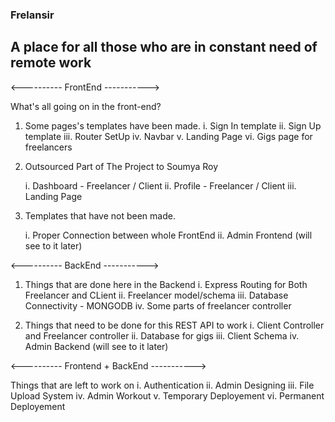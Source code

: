 ### Frelansir
## A place for all those who are in constant need of remote work 

<---------- FrontEnd ----------->

What's all going on in the front-end?

1. Some pages's templates have been made.
	i. Sign In template
	ii. Sign Up template
	iii. Router SetUp
	iv. Navbar 
	v. Landing Page
	vi. Gigs page for freelancers

2. Outsourced Part of The Project to Soumya Roy

	i. Dashboard - Freelancer / Client
	ii. Profile - Freelancer / Client
	iii. Landing Page

3. Templates that have not been made. 

	i. Proper Connection between whole FrontEnd
	ii. Admin Frontend (will see to it later)

<---------- BackEnd ----------->

1. Things that are done here in the Backend 
	i. Express Routing for Both Freelancer and CLient
	ii. Freelancer model/schema
	iii. Database Connectivity - MONGODB
	iv. Some parts of freelancer controller
	
2. Things that need to be done for this REST API to work
	i. Client Controller and Freelancer controller
	ii. Database for gigs
	iii. Client Schema
	iv. Admin Backend (will see to it later)
	

<---------- Frontend + BackEnd ----------->	 


 Things that are left to work on
	i. Authentication
	ii. Admin Designing
	iii. File Upload System
	iv. Admin Workout 
	v. Temporary Deployement
	vi. Permanent Deployement
